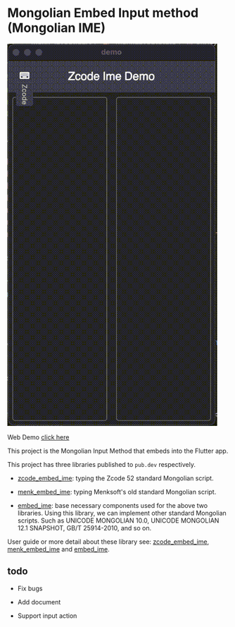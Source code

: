 # Mongolian Embed Input method (Mongolian IME)

![](https://raw.githubusercontent.com/Satsrag/embed_input/main/desktop_screenshot.gif)

Web Demo [click here](https://satsrag.github.io)

This project is the  Mongolian Input Method that embeds into the Flutter app.

This project has three libraries published to `pub.dev` respectively.

* [zcode_embed_ime](https://pub.dev/packages/zcode_embed_ime): typing the Zcode 52 standard Mongolian script.

* [menk_embed_ime](https://pub.dev/packages/menk_embed_ime): typing Menksoft's old standard Mongolian script.

* [embed_ime](https://pub.dev/packages/embed_ime): base necessary components used for the above two libraries. Using this library, we can implement other standard Mongolian scripts. Such as UNICODE MONGOLIAN 10.0, UNICODE MONGOLIAN 12.1 SNAPSHOT, GB/T 25914-2010, and so on.

User guide or more detail about these library see: [zcode_embed_ime](https://github.com/Satsrag/embed_input/tree/main/zcode_embed_ime), [menk_embed_ime](https://github.com/Satsrag/embed_input/tree/main/menk_embed_ime) and [embed_ime](https://github.com/Satsrag/embed_input/tree/main/embed_ime).

## todo

* Fix bugs

* Add document

* Support input action